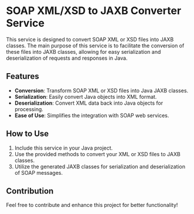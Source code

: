 # SOAP XML/XSD to JAXB Converter Service

This service is designed to convert SOAP XML or XSD files into JAXB classes. The main purpose of this service is to facilitate the conversion of these files into JAXB classes, allowing for easy serialization and deserialization of requests and responses in Java.

## Features
- **Conversion**: Transform SOAP XML or XSD files into Java JAXB classes.
- **Serialization**: Easily convert Java objects into XML format.
- **Deserialization**: Convert XML data back into Java objects for processing.
- **Ease of Use**: Simplifies the integration with SOAP web services.

## How to Use
1. Include this service in your Java project.
2. Use the provided methods to convert your XML or XSD files to JAXB classes.
3. Utilize the generated JAXB classes for serialization and deserialization of SOAP messages.

## Contribution
Feel free to contribute and enhance this project for better functionality!
